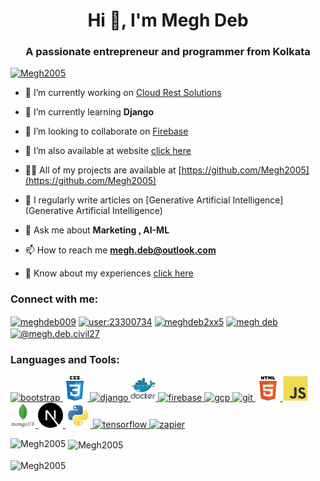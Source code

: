 <h1 align="center">Hi 👋, I'm Megh Deb</h1>
<h3 align="center">A passionate entrepreneur and programmer from Kolkata</h3>

<p align="left"> <a href="https://github.com/ryo-ma/github-profile-trophy"><img src="https://github-profile-trophy.vercel.app/?username=Megh2005" alt="Megh2005" /></a> </p>

- 🔭 I’m currently working on [Cloud Rest Solutions](https://graceful-torte-6a8d07.netlify.app/)

- 🌱 I’m currently learning **Django**

- 👯 I’m looking to collaborate on [Firebase](https://firebase.google.com/)

- 🤝 I’m also available at website [click here](https://portfolio-flax-nine-15.vercel.app/)

- 👨‍💻 All of my projects are available at [https://github.com/Megh2005](https://github.com/Megh2005)

- 📝 I regularly write articles on [Generative Artificial Intelligence](Generative Artificial Intelligence)

- 💬 Ask me about **Marketing , AI-ML**

- 📫 How to reach me **megh.deb@outlook.com**

- 📄 Know about my experiences [click here](https://old-portfolio-dj58tt4aw-megh-debs-projects.vercel.app/)

<h3 align="left">Connect with me:</h3>
<p align="left">
<a href="https://twitter.com/meghdeb009" target="blank"><img align="center" src="https://raw.githubusercontent.com/rahuldkjain/github-profile-readme-generator/master/src/images/icons/Social/twitter.svg" alt="meghdeb009" height="30" width="40" /></a>
<a href="https://stackoverflow.com/users/user:23300734" target="blank"><img align="center" src="https://raw.githubusercontent.com/rahuldkjain/github-profile-readme-generator/master/src/images/icons/Social/stack-overflow.svg" alt="user:23300734" height="30" width="40" /></a>
<a href="https://kaggle.com/meghdeb2xx5" target="blank"><img align="center" src="https://raw.githubusercontent.com/rahuldkjain/github-profile-readme-generator/master/src/images/icons/Social/kaggle.svg" alt="meghdeb2xx5" height="30" width="40" /></a>
<a href="https://fb.com/megh deb" target="blank"><img align="center" src="https://raw.githubusercontent.com/rahuldkjain/github-profile-readme-generator/master/src/images/icons/Social/facebook.svg" alt="megh deb" height="30" width="40" /></a>
<a href="https://medium.com/@meghdeb" target="blank"><img align="center" src="https://raw.githubusercontent.com/rahuldkjain/github-profile-readme-generator/master/src/images/icons/Social/medium.svg" alt="@megh.deb.civil27" height="30" width="40" /></a>
</p>

<h3 align="left">Languages and Tools:</h3>
<p align="left"> <a href="https://getbootstrap.com" target="_blank" rel="noreferrer"> <img src="https://upload.wikimedia.org/wikipedia/commons/b/b2/Bootstrap_logo.svg" alt="bootstrap" width="40" height="30"/> </a> <a href="https://www.w3schools.com/css/" target="_blank" rel="noreferrer"> <img src="https://raw.githubusercontent.com/devicons/devicon/master/icons/css3/css3-original-wordmark.svg" alt="css3" width="40" height="40"/> </a> <a href="https://www.djangoproject.com/" target="_blank" rel="noreferrer"> <img src="https://cdn.worldvectorlogo.com/logos/django.svg" alt="django" width="40" height="40"/> </a> <a href="https://www.docker.com/" target="_blank" rel="noreferrer"> <img src="https://raw.githubusercontent.com/devicons/devicon/master/icons/docker/docker-original-wordmark.svg" alt="docker" width="40" height="40"/> </a> <a href="https://firebase.google.com/" target="_blank" rel="noreferrer"> <img src="https://www.vectorlogo.zone/logos/firebase/firebase-icon.svg" alt="firebase" width="40" height="40"/> </a> <a href="https://cloud.google.com" target="_blank" rel="noreferrer"> <img src="https://www.vectorlogo.zone/logos/google_cloud/google_cloud-icon.svg" alt="gcp" width="40" height="40"/> </a> <a href="https://git-scm.com/" target="_blank" rel="noreferrer"> <img src="https://www.vectorlogo.zone/logos/git-scm/git-scm-icon.svg" alt="git" width="40" height="40"/> </a> <a href="https://www.w3.org/html/" target="_blank" rel="noreferrer"> <img src="https://raw.githubusercontent.com/devicons/devicon/master/icons/html5/html5-original-wordmark.svg" alt="html5" width="40" height="40"/> </a> <a href="https://developer.mozilla.org/en-US/docs/Web/JavaScript" target="_blank" rel="noreferrer"> <img src="https://raw.githubusercontent.com/devicons/devicon/master/icons/javascript/javascript-original.svg" alt="javascript" width="40" height="40"/> </a> <a href="https://www.mongodb.com/" target="_blank" rel="noreferrer"> <img src="https://raw.githubusercontent.com/devicons/devicon/master/icons/mongodb/mongodb-original-wordmark.svg" alt="mongodb" width="40" height="40"/> </a> <a href="https://nextjs.org/" target="_blank" rel="noreferrer"> <img src="https://raw.githubusercontent.com/devicons/devicon/master/icons/nextjs/nextjs-plain.svg" alt="nextjs" width="40" height="40"/> </a> <a href="https://www.python.org" target="_blank" rel="noreferrer"> <img src="https://raw.githubusercontent.com/devicons/devicon/master/icons/python/python-original.svg" alt="python" width="40" height="40"/> </a> <a href="https://www.tensorflow.org" target="_blank" rel="noreferrer"> <img src="https://www.vectorlogo.zone/logos/tensorflow/tensorflow-icon.svg" alt="tensorflow" width="40" height="40"/> </a> <a href="https://zapier.com" target="_blank" rel="noreferrer"> <img src="https://www.vectorlogo.zone/logos/zapier/zapier-icon.svg" alt="zapier" width="40" height="40"/> </a> </p>


<p><img align="left" src="https://github-readme-stats.vercel.app/api/top-langs?username=Megh2005&show_icons=true&title_color=3aee17&text_color=4334bc&bg_color=ffffff&cache_seconds=1860&locale=en&layout=compact" alt="Megh2005" /></p>

<p>&nbsp;<img align="center" src="https://github-readme-stats.vercel.app/api?username=Megh2005&show_icons=true&theme=gruvbox&locale=en" alt="Megh2005" /></p>

<p><img align="center" src="https://github-readme-streak-stats.herokuapp.com/?user=Megh2005&theme=highcontrast" alt="Megh2005" /></p>
